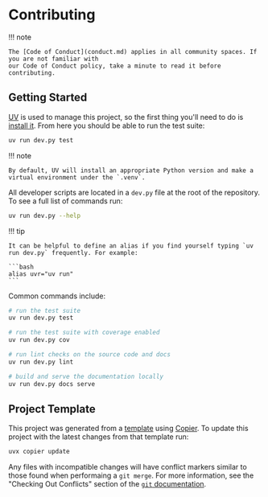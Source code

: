 # Contributing

!!! note

    The [Code of Conduct](conduct.md) applies in all community spaces. If you are not familiar with
    our Code of Conduct policy, take a minute to read it before contributing.

## Getting Started

[UV](https://docs.astral.sh/uv/) is used to manage this project, so the first thing
you'll need to do is [install it](https://docs.astral.sh/uv/getting-started/installation/).
From here you should be able to run the test suite:

```bash
uv run dev.py test
```

!!! note

    By default, UV will install an appropriate Python version and make a virtual environment under the `.venv`.

All developer scripts are located in a `dev.py` file at the root of the repository.
To see a full list of commands run:

```bash
uv run dev.py --help
```

!!! tip

    It can be helpful to define an alias if you find yourself typing `uv run dev.py` frequently. For example:

    ```bash
    alias uvr="uv run"
    ```

Common commands include:

```bash
# run the test suite
uv run dev.py test

# run the test suite with coverage enabled
uv run dev.py cov

# run lint checks on the source code and docs
uv run dev.py lint

# build and serve the documentation locally
uv run dev.py docs serve
```

## Project Template

This project was generated from a [template](https://github.com/rmorshea/python-copier-template)
using [Copier](https://github.com/copier-org/copier). To update this project with the latest
changes from that template run:

```bash
uvx copier update
```

Any files with incompatible changes will have conflict markers similar to those found when
performaing a `git merge`. For more information, see the "Checking Out Conflicts" section
of the [`git` documentation](https://git-scm.com/book/en/v2/Git-Tools-Advanced-Merging).
